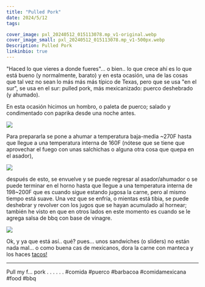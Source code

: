 ```yaml
---
title: "Pulled Pork"
date: 2024/5/12
tags:

cover_image: pxl_20240512_015113078.mp_v1-original.webp
cover_image_small: pxl_20240512_015113078.mp_v1-500px.webp
Description: Pulled Pork
linkinbio: true
---
```



"Haced lo que vieres a donde fueres"... o bien.. lo que crece ahí es lo que está bueno (y normalmente, barato) y en esta ocasión, una de las cosas que tal vez no sean lo más más más típico de Texas, pero que se usa "en el sur", se usa en el sur: pulled pork, más mexicanizado: puerco deshebrado (y ahumado). 

En esta ocasión hicimos un hombro, o paleta de puerco; salado y condimentado con paprika desde una noche antes. 

[![](pxl_20240512_015001897.mp_v1)](pxl_20240512_015001897.mp_v1-original.webp)

Para prepararla se pone a ahumar a temperatura baja-media ~270F hasta que llegue a una temperatura interna de 160F (nótese que se tiene que aprovechar el fuego con unas salchichas o alguna otra cosa que quepa en el asador), 

[![](pxl_20240512_015113078.mp_v1)](pxl_20240512_015113078.mp_v1-original.webp)

después de esto, se envuelve y se puede regresar al asador/ahumador o se puede terminar en el horno hasta que llegue a una temperatura interna de 198~200F que es cuando sigue estando jugosa la carne, pero al mismo tiempo está suave. Una vez que se enfría, o mientas está tibia, se puede deshebrar y revolver con los jugos que se hayan acumulado al hornear; también he visto en que en otros lados en este momento es cuando se le agrega salsa de bbq con base de vinagre.

[![](pxl_20240512_191758755.mp_v1)](pxl_20240512_191758755.mp_v1-original.webp)

Ok, y ya que está así.. qué? pues... unos sandwiches (o sliders) no están nada mal... o como buena cas de mexicanos, dora la carne con manteca y los haces <a href="/2024/1/1/Taco-De-Puerco-Ahumado">tacos!</a> 

---

Pull my f... pork
.
.
.
.
.
.
#comida #puerco #barbacoa #comidamexicana #food #bbq